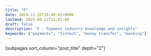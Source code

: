 ```yaml
---
title: "F"
date: 2024-11-26T10:49:41+0000
lastmod: 2025-08-11T12:01:00
draft: false
description: "F - Payment industry knowledge and insights"
keywords: ["payments", "fintech", "money transfer", "banking"]
---
```


[subpages sort_column="post_title" depth="2"]